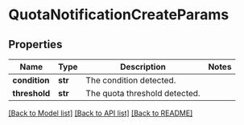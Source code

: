 # QuotaNotificationCreateParams

## Properties
Name | Type | Description | Notes
------------ | ------------- | ------------- | -------------
**condition** | **str** | The condition detected. | 
**threshold** | **str** | The quota threshold detected. | 

[[Back to Model list]](../README.md#documentation-for-models) [[Back to API list]](../README.md#documentation-for-api-endpoints) [[Back to README]](../README.md)


